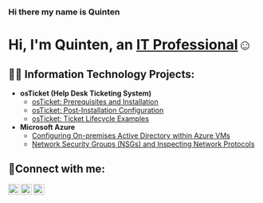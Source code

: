 ### Hi there my name is Quinten 
<h1>Hi, I'm Quinten, an <a href="https://www.linkedin.com/in/quinten-salinas-03742b186/">IT Professional</a>☺</h1>

<h2>👨‍💻 Information Technology Projects:</h2>

- <b>osTicket (Help Desk Ticketing System)</b>
  - [osTicket: Prerequisites and Installation](https://github.com/Quinten13/osticket-prereqs)
  - [osTicket: Post-Installation Configuration](https://github.com/Quinten13/post-install-config)
  - [osTicket: Ticket Lifecycle Examples](https://github.com/Quinten13/ticket-lifecycle)
- <b>Microsoft Azure</b>
  - [Configuring On-premises Active Directory within Azure VMs](https://github.com/Quinten13/configure-ad)
  - [Network Security Groups (NSGs) and Inspecting Network Protocols](https://github.com/Quinten13/azure-network-protocols)

<h2>🤳Connect with me:</h2>

[<img align="left" alt="Josh | Twitter" width="22px" src="https://cdn.jsdelivr.net/npm/simple-icons@v3/icons/twitter.svg" />][twitter]
[<img align="left" alt="Josh | LinkedIn" width="22px" src="https://cdn.jsdelivr.net/npm/simple-icons@v3/icons/linkedin.svg" />][linkedin]
[<img align="left" alt="Josh | Instagram" width="22px" src="https://cdn.jsdelivr.net/npm/simple-icons@v3/icons/instagram.svg" />][instagram]

[twitter]: https://twitter.com/Josh
[instagram]: https://www.instagram.com/Josh
[linkedin]: https://linkedin.com/in/Josh
